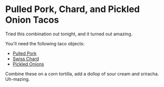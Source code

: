 Pulled Pork, Chard, and Pickled Onion Tacos
===========================================

Tried this combination out tonight, and it turned out amazing.

You'll need the following taco objects:

* [Pulled Pork](/base_layers/crock_pot_pulled_pork.md)
* [Swiss Chard](/base_layers/swiss_chard.md)
* [Pickled Onions](/condiments/pickled_red_onions.md)

Combine these on a corn tortilla, add a dollop of sour cream and sriracha. Uh-mazing.